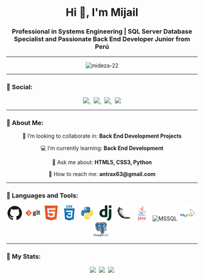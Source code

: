 <div align="center">
    <h1>Hi 👋, I'm Mijail</h1>
    <h3>
        Professional in Systems Engineering | SQL Server Database Specialist and Passionate Back End Developer Junior from Perú
    </h3>
</div>

---

<div align="center">
    <img src="https://github-profile-trophy.vercel.app/?username=MIDEZA-22&theme=radical" alt="mideza-22"/>
</div>

---

<div align="left">
    <h3>📌 Social:</h3>
    <div align="center">
        <a href="https://facebook.com/mideza22">
            <img src="https://img.shields.io/badge/Facebook-%231877F2.svg?logo=Facebook&logoColor=white"/>
        </a>&nbsp;
        <a href="https://instagram.com/mideza22">
            <img src="https://img.shields.io/badge/Instagram-%23E4405F.svg?logo=Instagram&logoColor=white"/>
        </a>&nbsp;
        <a href="https://linkedin.com/in/mideza22">
            <img src="https://img.shields.io/badge/LinkedIn-%230077B5.svg?logo=linkedin&logoColor=white"/>
        </a>&nbsp;
        <a href="https://twitter.com/mideza22">
            <img src="https://img.shields.io/badge/Twitter-%231DA1F2.svg?logo=Twitter&logoColor=white"/>
        </a>
    </div>
</div>

---

<div align="left">
    <h3>📌 About Me:</h3>
    <div align="center">
        <p>👯 I’m looking to collaborate in: <b>Back End Development Projects</b></p>
        <p>💻 I’m currently learning: <b>Back End Development</b></p>
        <p>📣 Ask me about: <b>HTML5, CSS3, Python</b></p>
        <p>📧 How to reach me: <b>antrax63@gmail.com</b></p>
        <!--<p>📄 Know about my experiences: <a href="https://enlace-cv">Curriculum Vitae</a></p>-->
        <!--<p>🌐 Website: <b><a href="https://mideza.com">mideza.com</a></b></p>-->
    </div>
</div>

---

<div align="left">
    <h3>📌 Languages and Tools:</h3>
    <div align="center">
        <img src="https://github.com/devicons/devicon/blob/master/icons/github/github-original.svg" title="GITHUB" alt="GITHUB" width="40" height="40"/>&nbsp;
        <img src="https://github.com/devicons/devicon/blob/master/icons/git/git-original-wordmark.svg" title="GIT" alt="GIT" width="40" height="40"/>&nbsp;
        <img src="https://github.com/devicons/devicon/blob/master/icons/html5/html5-original.svg" title="HTML5" alt="HTML5" width="40" height="40"/>&nbsp;
        <img src="https://github.com/devicons/devicon/blob/master/icons/css3/css3-plain-wordmark.svg"  title="CSS3" alt="CSS3" width="40" height="40"/>&nbsp;
        <img src="https://github.com/devicons/devicon/blob/master/icons/python/python-original.svg" title="PYTHON" alt="PYTHON" width="40" height="40"/>&nbsp;
        <img src="https://github.com/devicons/devicon/blob/master/icons/django/django-plain.svg" title="DJANGO" alt="DJANGO" width="40" height="40"/>&nbsp;
        <img src="https://github.com/devicons/devicon/blob/master/icons/flask/flask-original.svg" title="FLASK" alt="FLASK" width="40" height="40"/>&nbsp;
        <img src="https://github.com/devicons/devicon/blob/master/icons/java/java-original-wordmark.svg" title="JAVA" alt="JAVA" width="40" height="40"/>&nbsp;
        <img src="https://www.svgrepo.com/show/303229/microsoft-sql-server-logo.svg" title="MSSQL"  alt="MSSQL" width="40" height="40"/>&nbsp;
        <img src="https://github.com/devicons/devicon/blob/master/icons/mysql/mysql-original-wordmark.svg" title="MYSQL" alt="MYSQL" width="40" height="40"/>&nbsp;
        <img src="https://github.com/devicons/devicon/blob/master/icons/postgresql/postgresql-original-wordmark.svg" title="POSTGRESQL"  alt="POSTGRESQL" width="40"           height="40"/>&nbsp;
    </div>
</div>

---

<div align="left">
    <h3>📌 My Stats:</h3>
    <div align="center">
        <img src="http://github-readme-streak-stats.herokuapp.com?user=MIDEZA-22&theme=radical" width="415"/>&nbsp;
        <img src="https://github-readme-stats.vercel.app/api?username=MIDEZA-22&show_icons=true&theme=radical" width="392"/>&nbsp;
        <img src="https://github-readme-stats.vercel.app/api/top-langs/?username=MIDEZA-22&layout=compact&theme=radical"/>
    </div>
</div>
